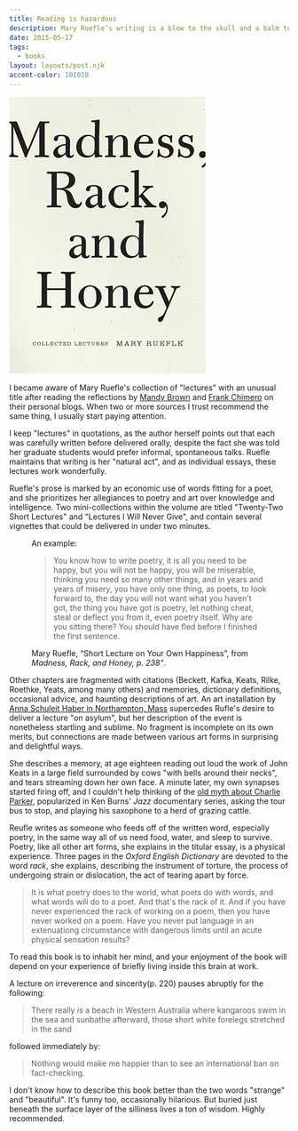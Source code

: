 ```yaml
---
title: Reading is hazardous
description: Mary Ruefle’s writing is a blow to the skull and a balm to the soul.
date: 2015-05-17
tags:
  - books
layout: layouts/post.njk
accent-color: 101010
---
```


<a href="http://www.wavepoetry.com/products/madness-rack-and-honey"><img class="book" src="/img/post-images/ruefle-madness.jpg" alt="Cover of Madness, Rack, and Honey" /></a>

I became aware of Mary Ruefle's collection of "lectures" with an unusual title after reading the reflections by [Mandy Brown](http://aworkinglibrary.com/reading/madness-rack-and-honey/) and [Frank Chimero](http://frankchimero.com/writing/madness-and-rowing/) on their personal blogs. When two or more sources I trust recommend the same thing, I usually start paying attention. 

I keep "lectures" in quotations, as the author herself points out that each was carefully written before delivered orally, despite the fact she was told her graduate students would prefer informal, spontaneous talks. Ruefle maintains that writing is her "natural act", and as individual essays, these lectures work wonderfully. 

Ruefle's prose is marked by an economic use of words fitting for a poet, and she prioritizes her allegiances to poetry and art over knowledge and intelligence. Two mini-collections within the volume are titled "Twenty-Two Short Lectures" and "Lectures I Will Never Give", and contain several vignettes that could be delivered in under two minutes.

<figure>
An example:
<blockquote cite="Ruefle, Madness, Rack, and Honey, p. 238">
    You know how to write poetry, it is all you need to be happy, but you will not be happy, you will be miserable, thinking you need so many other things, and in years and years of misery, you have only one thing, as poets, to look forward to, the day you will not want what you haven't got, the thing you have got is poetry, let nothing cheat, steal or deflect you from it, even poetry itself. Why are you sitting there? You should have fled before I finished the first sentence.
</blockquote>
<figcaption>
Mary Ruefle, &ldquo;Short Lecture on Your Own Happiness&rdquo;, from <cite><em>Madness, Rack, and Honey</em>, p. 238"</cite>.</figcaption>
</figure>

Other chapters are fragmented with citations (Beckett, Kafka, Keats, Rilke, Roethke, Yeats, among many others) and memories, dictionary definitions, occasional advice, and haunting descriptions of art. An art installation by [Anna Schuleit Haber in Northampton, Mass](https://www.youtube.com/watch?v=zg4jOBR083I) supercedes Rufle's desire to deliver a lecture "on asylum", but her description of the event is nonetheless startling and sublime. No fragment is incomplete on its own merits, but connections are made between various art forms in surprising and delightful ways.

She describes a memory, at age eighteen reading out loud the work of John Keats in a large field surrounded by cows "with bells around their necks", and tears streaming down her own face. A minute later, my own synapses started firing off, and I couldn't help thinking of the [old myth about Charlie Parker](http://martinwestin.blogspot.com/2007/07/charlie-parker-in-sweden.html), popularized in Ken Burns' <em>Jazz</em> documentary series, asking the tour bus to stop, and playing his saxophone to a herd of grazing cattle.

Reufle writes as someone who feeds off of the written word, especially poetry, in the same way all of us need food, water, and sleep to survive. Poetry, like all other art forms, she explains in the titular essay, is a physical experience. Three pages in the <em>Oxford English Dictionary</em> are devoted to the word <em>rack</em>, she explains, describing the instrument of torture, the process of undergoing strain or dislocation, the act of tearing apart by force.

<blockquote>It is what poetry does to the world, what poets do with words, and what words will do to a poet. And that's the rack of it. And if you have never experienced the rack of working on a poem, then you have never worked on a poem. Have you never put language in an extenuationg circumstance with dangerous limits until an acute physical sensation results?</blockquote>

To read this book is to inhabit her mind, and your enjoyment of the book will depend on your experience of briefly living inside this brain at work.

A lecture on irreverence and sincerity(p. 220) pauses abruptly for the following:

<blockquote>There really <em>is</em> a beach in Western Australia where kangaroos swim in the sea and sunbathe afterward, those short white forelegs stretched in the sand</blockquote>

followed immediately by:

<blockquote>Nothing would make me happier than to see an international ban on fact-checking. </blockquote>

I don't know how to describe this book better than the two words "strange" and "beautiful". It's funny too, occasionally hilarious. But buried just beneath the surface layer of the silliness lives a ton of wisdom. Highly recommended.